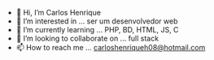 - 👋 Hi, I’m Carlos Henrique
- 👀 I’m interested in ... ser um desenvolvedor web
- 🌱 I’m currently learning ...   PHP, BD, HTML, JS, C
- 💞️ I’m looking to collaborate on ... full stack
- 📫 How to reach me ...  carloshenriqueh08@hotmail.com

<!---
carloosph1/carloosph1 is a ✨ special ✨ repository because its `README.md` (this file) appears on your GitHub prof  
You can click the Preview link to take a look at your changes.
--->
